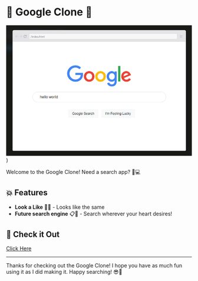 # 🔐 Google Clone 🔐

![Google Clone](https://github.com/ZoePiper/Google-Clone/blob/main/2024-07-01%2020_43_58-Let's%20build%20Google!.png?raw=true))

Welcome to the Google Clone! Need a search app? 💪💻

## 💥 Features

- **Look a Like** 🎲✨ - Looks like the same
- **Future search engine** 📋🔮 - Search wherever your heart desires!

## 🚀 Check it Out

[Click Here](https://googleclone-cp3o.netlify.app)

---

Thanks for checking out the Google Clone! I hope you have as much fun using it as I did making it. Happy searching! 😎🔐
